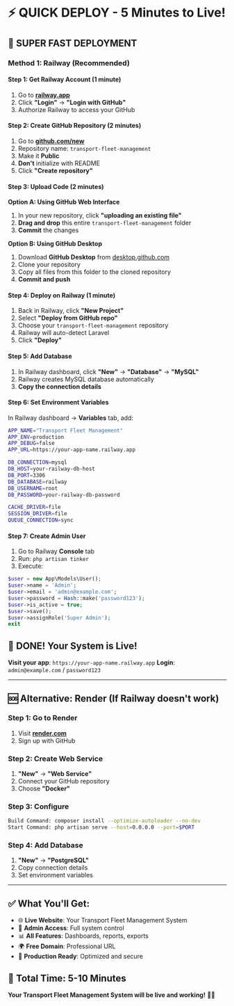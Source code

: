 # ⚡ QUICK DEPLOY - 5 Minutes to Live!

## 🚀 **SUPER FAST DEPLOYMENT**

### **Method 1: Railway (Recommended)**

#### **Step 1: Get Railway Account (1 minute)**
1. Go to **[railway.app](https://railway.app)**
2. Click **"Login"** → **"Login with GitHub"**
3. Authorize Railway to access your GitHub

#### **Step 2: Create GitHub Repository (2 minutes)**
1. Go to **[github.com/new](https://github.com/new)**
2. Repository name: `transport-fleet-management`
3. Make it **Public**
4. **Don't** initialize with README
5. Click **"Create repository"**

#### **Step 3: Upload Code (2 minutes)**
**Option A: Using GitHub Web Interface**
1. In your new repository, click **"uploading an existing file"**
2. **Drag and drop** this entire `transport-fleet-management` folder
3. **Commit** the changes

**Option B: Using GitHub Desktop**
1. Download **GitHub Desktop** from [desktop.github.com](https://desktop.github.com)
2. Clone your repository
3. Copy all files from this folder to the cloned repository
4. **Commit and push**

#### **Step 4: Deploy on Railway (1 minute)**
1. Back in Railway, click **"New Project"**
2. Select **"Deploy from GitHub repo"**
3. Choose your `transport-fleet-management` repository
4. Railway will auto-detect Laravel
5. Click **"Deploy"**

#### **Step 5: Add Database**
1. In Railway dashboard, click **"New"** → **"Database"** → **"MySQL"**
2. Railway creates MySQL database automatically
3. **Copy the connection details**

#### **Step 6: Set Environment Variables**
In Railway dashboard → **Variables** tab, add:

```bash
APP_NAME="Transport Fleet Management"
APP_ENV=production
APP_DEBUG=false
APP_URL=https://your-app-name.railway.app

DB_CONNECTION=mysql
DB_HOST=your-railway-db-host
DB_PORT=3306
DB_DATABASE=railway
DB_USERNAME=root
DB_PASSWORD=your-railway-db-password

CACHE_DRIVER=file
SESSION_DRIVER=file
QUEUE_CONNECTION=sync
```

#### **Step 7: Create Admin User**
1. Go to Railway **Console** tab
2. Run: `php artisan tinker`
3. Execute:
```php
$user = new App\Models\User();
$user->name = 'Admin';
$user->email = 'admin@example.com';
$user->password = Hash::make('password123');
$user->is_active = true;
$user->save();
$user->assignRole('Super Admin');
exit
```

## 🎉 **DONE! Your System is Live!**

**Visit your app**: `https://your-app-name.railway.app`
**Login**: `admin@example.com` / `password123`

---

## 🆘 **Alternative: Render (If Railway doesn't work)**

### **Step 1: Go to Render**
1. Visit **[render.com](https://render.com)**
2. Sign up with GitHub

### **Step 2: Create Web Service**
1. **"New"** → **"Web Service"**
2. Connect your GitHub repository
3. Choose **"Docker"**

### **Step 3: Configure**
```bash
Build Command: composer install --optimize-autoloader --no-dev
Start Command: php artisan serve --host=0.0.0.0 --port=$PORT
```

### **Step 4: Add Database**
1. **"New"** → **"PostgreSQL"**
2. Copy connection details
3. Set environment variables

---

## ✅ **What You'll Get:**

- 🌐 **Live Website**: Your Transport Fleet Management System
- 🔐 **Admin Access**: Full system control
- 📊 **All Features**: Dashboards, reports, exports
- 🌍 **Free Domain**: Professional URL
- 🚀 **Production Ready**: Optimized and secure

## 🎯 **Total Time: 5-10 Minutes**

**Your Transport Fleet Management System will be live and working!** 🚛✨
